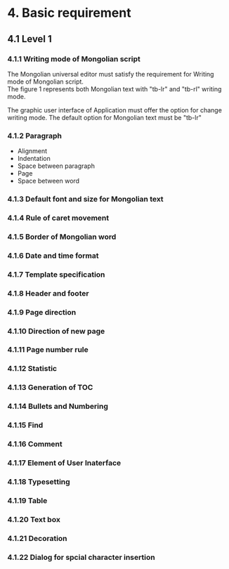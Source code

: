 # 4. Basic requirement

## 4.1 Level 1

### 4.1.1 Writing mode of Mongolian script

The Mongolian universal editor must satisfy the  requirement for Writing mode of Mongolian script.  
The figure 1 represents both Mongolian text with "tb-lr" and "tb-rl" writing mode.

The graphic user interface of Application must offer the option for change writing mode. The default option for Mongolian text must be "tb-lr"

### 4.1.2 Paragraph

* Alignment
* Indentation
* Space between paragraph
* Page
* Space between word

### 4.1.3 Default font and size for Mongolian text

### 4.1.4 Rule of caret movement

### 4.1.5 Border of Mongolian word

### 4.1.6 Date and time format

### 4.1.7 Template specification

### 4.1.8 Header and footer

### 4.1.9 Page direction

### 4.1.10 Direction of new page

### 4.1.11 Page number rule

### 4.1.12 Statistic

### 4.1.13 Generation of TOC

### 4.1.14 Bullets and Numbering

### 4.1.15 Find

### 4.1.16 Comment

### 4.1.17 Element of User Inaterface

### 4.1.18 Typesetting

### 4.1.19 Table

### 4.1.20 Text box

### 4.1.21 Decoration

### 4.1.22 Dialog for spcial character insertion



